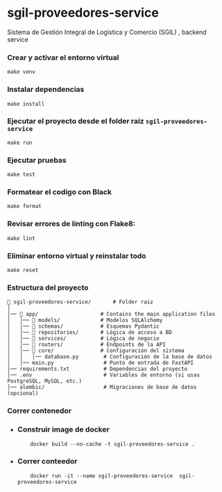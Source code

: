 # sgil-proveedores-service
Sistema de Gestión Integral de Logística y Comercio (SGIL) , backend service


### Crear y activar el entorno virtual
```
make venv
```

### Instalar dependencias

```
make install
```

### Ejecutar el proyecto desde el folder raiz `sgil-proveedores-service`
```
make run
```

### Ejecutar pruebas
```
make test
```

### Formatear el codigo con Black
```
make format
```

### Revisar errores de linting con Flake8:
```
make lint
```

### Eliminar entorno virtual y reinstalar todo 
```
make reset
```

### Estructura del proyecto


```
📂 sgil-proveedores-service/       # Folder raiz
│
│── 📂 app/                    # Contains the main application files
│   │── 📂 models/             # Modelos SQLAlchemy
│   │── 📂 schemas/            # Esquemas Pydantic
│   │── 📂 repositories/       # Lógica de acceso a BD
│   │── 📂 services/           # Lógica de negocio
│   │── 📂 routers/            # Endpoints de la API
│   │── 📂 core/               # Configuración del sistema
│   │   │── database.py        # Configuración de la base de datos
│   │── main.py                # Punto de entrada de FastAPI
│── requirements.txt           # Dependencias del proyecto
│── .env                       # Variables de entorno (si usas PostgreSQL, MySQL, etc.)
│── alembic/                   # Migraciones de base de datos (opcional)
```


### Correr contenedor
 - ### Construir image de docker
    ```
        docker build --no-cache -t sgil-proveedores-service .
    ```

 - ### Correr conteedor
    ```
        docker run -it --name sgil-proveedores-service  sgil-proveedores-service
    ```